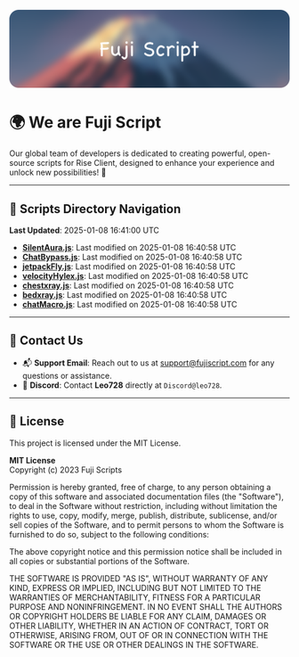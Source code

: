 ![Banner](.github/b.webp)

# 🌍 **We are Fuji Script**

Our global team of developers is dedicated to creating powerful, open-source scripts for Rise Client, designed to enhance your experience and unlock new possibilities! 🌟

---
<!-- SCRIPTS_NAVIGATION_START -->
## 📂 **Scripts Directory Navigation**

**Last Updated**: 2025-01-08 16:41:00 UTC

- **[SilentAura.js](scripts/SilentAura.js)**: Last modified on 2025-01-08 16:40:58 UTC
- **[ChatBypass.js](scripts/ChatBypass.js)**: Last modified on 2025-01-08 16:40:58 UTC
- **[jetpackFly.js](scripts/jetpackFly.js)**: Last modified on 2025-01-08 16:40:58 UTC
- **[velocityHylex.js](scripts/velocityHylex.js)**: Last modified on 2025-01-08 16:40:58 UTC
- **[chestxray.js](scripts/chestxray.js)**: Last modified on 2025-01-08 16:40:58 UTC
- **[bedxray.js](scripts/bedxray.js)**: Last modified on 2025-01-08 16:40:58 UTC
- **[chatMacro.js](scripts/chatMacro.js)**: Last modified on 2025-01-08 16:40:58 UTC

<!-- SCRIPTS_NAVIGATION_END -->

---

## 💬 **Contact Us**  
- 📬 **Support Email**: Reach out to us at [support@fujiscript.com](mailto:support@fujiscript.com) for any questions or assistance.  
- 💬 **Discord**: Contact **Leo728** directly at `Discord@leo728`.

---

## 📜 **License**

This project is licensed under the MIT License.  

**MIT License**  
Copyright (c) 2023 Fuji Scripts  

Permission is hereby granted, free of charge, to any person obtaining a copy of this software and associated documentation files (the "Software"), to deal in the Software without restriction, including without limitation the rights to use, copy, modify, merge, publish, distribute, sublicense, and/or sell copies of the Software, and to permit persons to whom the Software is furnished to do so, subject to the following conditions:  

The above copyright notice and this permission notice shall be included in all copies or substantial portions of the Software.  

THE SOFTWARE IS PROVIDED "AS IS", WITHOUT WARRANTY OF ANY KIND, EXPRESS OR IMPLIED, INCLUDING BUT NOT LIMITED TO THE WARRANTIES OF MERCHANTABILITY, FITNESS FOR A PARTICULAR PURPOSE AND NONINFRINGEMENT. IN NO EVENT SHALL THE AUTHORS OR COPYRIGHT HOLDERS BE LIABLE FOR ANY CLAIM, DAMAGES OR OTHER LIABILITY, WHETHER IN AN ACTION OF CONTRACT, TORT OR OTHERWISE, ARISING FROM, OUT OF OR IN CONNECTION WITH THE SOFTWARE OR THE USE OR OTHER DEALINGS IN THE SOFTWARE.  
